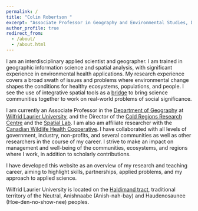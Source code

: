 ```yaml
---
permalink: /
title: "Colin Robertson "
excerpt: "Associate Professor in Geography and Environmental Studies, Director of the Cold Regions Research Centre"
author_profile: true
redirect_from: 
  - /about/
  - /about.html
---
```


I am an interdisciplinary applied scientist and geographer. I am trained in geographic information science and spatial analysis, with significant experience in environmental health applications. My research experience covers a broad swath of issues and problems where  environmental change shapes the conditions for healthy ecosystems, populations, and people. I see the use of integrative spatial tools as a [bridge](https://journals.sagepub.com/doi/10.1068/a301683) to bring science communities together to work on real-world problems of social significance. 

I am currently an Associate Professor in the [Department of Geography](https://students.wlu.ca/programs/science/geography-and-environmental-studies/index.html?ref=ges) at [Wilfrid Laurier University](https://wlu.ca/), and the Director of the [Cold Regions Research Centre](https://coldregions.ca/) and the [Spatial Lab](https://thespatiallab.org/). I am also am affiliate researcher with the [Canadian Wildlife Health Cooperative](http://www.cwhc-rcsf.ca/). I have collaborated with all levels of government, industry, non-profits, and several communities as well as other researchers in the course of my career. I strive to make an impact on management and well-being of the communities, ecosystems, and regions where I work, in addition to scholarly contributions.

I have developed this website as an overview of my research and teaching career, aiming to highlight skills, partnerships, applied problems, and my approach to applied science.

Wilfrid Laurier University is located on the [Haldimand tract](https://native-land.ca/maps/treaties/haldimand-treaty/), traditional territory of the Neutral, Anishnaabe (Anish-nah-bay) and Haudenosaunee (Hoe-den-no-show-nee) peoples.